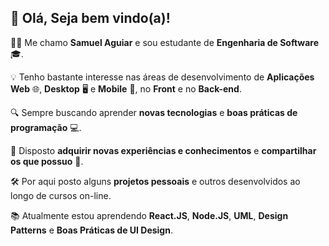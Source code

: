 ## 👋 Olá, Seja bem vindo(a)! 
🙋‍♂️  Me chamo **Samuel Aguiar** e sou estudante de **Engenharia de Software** 🎓.  

💡  Tenho bastante interesse nas áreas de desenvolvimento de **Aplicações Web** 🌐, **Desktop** 🖥️ e **Mobile** 📱, no **Front** e no **Back-end**.  

🔍 Sempre buscando aprender **novas tecnologias** e **boas práticas de programação** 💻.  

🚀 Disposto **adquirir novas experiências e conhecimentos** e **compartilhar os que possuo** 🤝.  

🛠️ Por aqui posto alguns **projetos pessoais** e outros desenvolvidos ao longo de cursos on-line.  

📚 Atualmente estou aprendendo **React.JS**, **Node.JS**, **UML**, **Design Patterns** e **Boas Práticas de UI Design**.  
<!--
**SamuelAguiar47/SamuelAguiar47** is a ✨ _special_ ✨ repository because its `README.md` (this file) appears on your GitHub profile.

Here are some ideas to get you started:

- 🔭 I’m currently working on ...
- 🌱 I’m currently learning ...
- 👯 I’m looking to collaborate on ...
- 🤔 I’m looking for help with ...
- 💬 Ask me about ...
- 📫 How to reach me: ...
- 😄 Pronouns: ...
- ⚡ Fun fact: ...
-->
